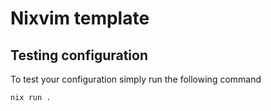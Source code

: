 # Nixvim template

## Testing configuration

To test your configuration simply run the following command
```
nix run .
```
